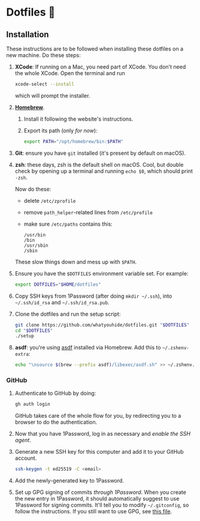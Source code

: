 # Dotfiles 🥑

## Installation

These instructions are to be followed when installing these dotfiles on a new
machine. Do these steps:

  1. **XCode**: If running on a Mac, you need part of XCode. You don't need the
     whole XCode. Open the terminal and run

     ```sh
     xcode-select --install
     ```

     which will prompt the installer.

  1. [**Homebrew**][homebrew].

     1. Install it following the website's instructions.

     1. Export its path (only *for now*):

        ```sh
        export PATH="/opt/homebrew/bin:$PATH"
        ```

  1. **Git**: ensure you have `git` installed (it's present by default on macOS).

  1. **zsh**: these days, zsh is the default shell on macOS. Cool, but double check by opening up a terminal and running `echo $0`, which should print `-zsh`.

     Now do these:

       * delete `/etc/zprofile`

       * remove `path_helper`-related lines from `/etc/profile`

       * make sure `/etc/paths` contains this:

         ```shell
         /usr/bin
         /bin
         /usr/sbin
         /sbin
         ```

     These slow things down and mess up with `$PATH`.

  1. Ensure you have the `$DOTFILES` environment variable set. For example:

     ```sh
     export DOTFILES="$HOME/dotfiles"
     ```

  1. Copy SSH keys from 1Password (after doing `mkdir ~/.ssh`), into
     `~/.ssh/id_rsa` and `~/.ssh/id_rsa.pub`.

  1. Clone the dotfiles and run the setup script:

     ```sh
     git clone https://github.com/whatyouhide/dotfiles.git "$DOTFILES"
     cd "$DOTFILES"
     ./setup
     ```

  1. **asdf**: you're using [asdf] installed via Homebrew. Add this to `~/.zshenv-extra`:

     ```sh
     echo "\nsource $(brew --prefix asdf)/libexec/asdf.sh" >> ~/.zshenv.extra
     ```

### GitHub

  1. Authenticate to GitHub by doing:

     ```sh
     gh auth login
     ```

     GitHub takes care of the whole flow for you, by redirecting you to a
     browser to do the authentication.

  1. Now that you have 1Password, log in as necessary and *enable the SSH agent*.

  1. Generate a new SSH key for this computer and add it to your GitHub account.

     ```sh
     ssh-keygen -t ed25519 -C <email>
     ```

  1. Add the newly-generated key to 1Password.

  1. Set up GPG signing of commits *through 1Password*. When you create the new entry in 1Password, it should automatically suggest to use 1Password for signing commits. It'll tell you to modify `~/.gitconfig`, so follow the instructions. If you still want to use GPG, see [this file](./gpg.md).

[asdf]: https://github.com/asdf-vm/asdf
[homebrew]: http://brew.sh/
